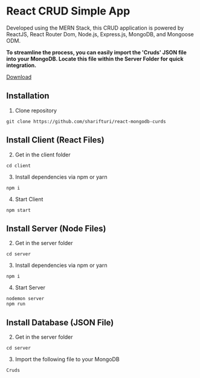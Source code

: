 
# React CRUD Simple App

Developed using the MERN Stack, this CRUD application is powered by ReactJS, React Router Dom, Node.js, Express.js, MongoDB, and Mongoose ODM.

**To streamline the process, you can easily import the 'Cruds' JSON file into your MongoDB. Locate this file within the Server Folder for quick integration.**


[Download](https://github.com/sharifturi/react-mongodb-curds)



## Installation

1. Clone repository

```shell
git clone https://github.com/sharifturi/react-mongodb-curds
```

## Install Client (React Files)

2. Get in the client folder

```shell
cd client
```

3. Install dependencies via npm or yarn

```shell
npm i
```

4. Start Client

```shell
npm start
```

## Install Server (Node Files)

2. Get in the server folder

```shell
cd server
```

3. Install dependencies via npm or yarn

```shell
npm i
```

4. Start Server

```shell
nodemon server
npm run
```

## Install Database (JSON File)

2. Get in the server folder

```shell
cd server
```

3. Import the following file to your MongoDB

```shell
Cruds
```


